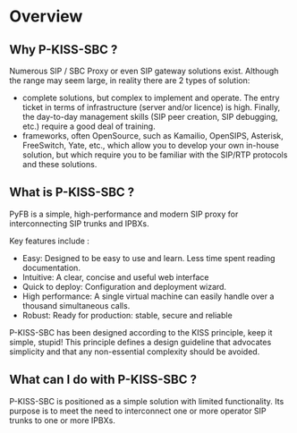 # Overview

## Why P-KISS-SBC ?

Numerous SIP / SBC Proxy or even SIP gateway solutions exist. 
Although the range may seem large, in reality there are 2 types of solution:

* complete solutions, but complex to implement and operate. The entry ticket in terms of infrastructure (server and/or licence) is high. Finally, the day-to-day management skills (SIP peer creation, SIP debugging, etc.) require a good deal of training.
* frameworks, often OpenSource, such as Kamailio, OpenSIPS, Asterisk, FreeSwitch, Yate, etc., which allow you to develop your own in-house solution, but which require you to be familiar with the SIP/RTP protocols and these solutions.

## What is P-KISS-SBC ?

PyFB is a simple, high-performance and modern SIP proxy for interconnecting SIP trunks and IPBXs.

Key features include : 

* Easy: Designed to be easy to use and learn. Less time spent reading documentation.
* Intuitive: A clear, concise and useful web interface
* Quick to deploy: Configuration and deployment wizard.
* High performance: A single virtual machine can easily handle over a thousand simultaneous calls.
* Robust: Ready for production: stable, secure and reliable

P-KISS-SBC has been designed according to the KISS principle, keep it simple, stupid! This principle defines a design guideline that advocates simplicity and that any non-essential complexity should be avoided.

## What can I do with P-KISS-SBC ?

P-KISS-SBC is positioned as a simple solution with limited functionality. Its purpose is to meet the need to interconnect one or more operator SIP trunks to one or more IPBXs.